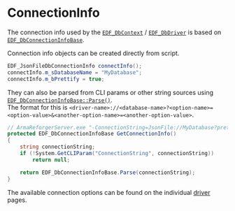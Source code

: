 # ConnectionInfo
The connection info used by the [`EDF_DbContext`](https://enfusionengine.com/api/redirect?to=enfusion://ScriptEditor/Scripts/Game/EDF_DbContext.c;1) / [`EDF_DbDriver`](https://enfusionengine.com/api/redirect?to=enfusion://ScriptEditor/Scripts/Game/Drivers/EDF_DbDriver.c;1) is based on [`EDF_DbConnectionInfoBase`](https://enfusionengine.com/api/redirect?to=enfusion://ScriptEditor/Scripts/Game/Drivers/EDF_DbConnectionInfo.c;2).

Connection info objects can be created directly from script.
```cs
EDF_JsonFileDbConnectionInfo connectInfo();
connectInfo.m_sDatabaseName = "MyDatabase";
connectInfo.m_bPrettify = true;
```

They can also be parsed from CLI params or other string sources using [`EDF_DbConnectionInfoBase::Parse()`](https://enfusionengine.com/api/redirect?to=enfusion://ScriptEditor/Scripts/Game/Drivers/EDF_DbConnectionInfo.c;8).  
The format for this is `<driver-name>://<database-name>?<option-name>=<option-value>&<another-option-name>=<another-option-value>`.
```cs
// ArmaReforgerServer.exe "-ConnectionString=JsonFile://MyDatabase?prettify=true"
protected EDF_DbConnectionInfoBase GetConnectionInfo()
{
    string connectionString;
    if (!System.GetCLIParam("ConnectionString", connectionString))
        return null;

    return EDF_DbConnectionInfoBase.Parse(connectionString);
}
```
The available connection options can be found on the individual [driver](drivers/index.md) pages.
